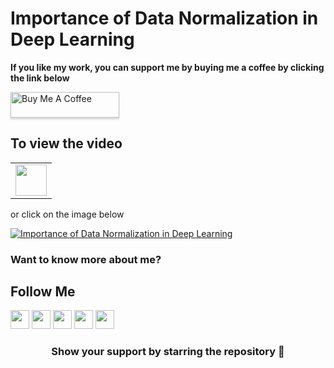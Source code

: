 # Importance of Data Normalization in Deep Learning

**If you like my work, you can support me by buying me a coffee by clicking the link below**

<a href="https://www.buymeacoffee.com/bhattbhavesh91" target="_blank"><img src="https://www.buymeacoffee.com/assets/img/custom_images/orange_img.png" alt="Buy Me A Coffee" style="height: 41px !important;width: 174px !important;box-shadow: 0px 3px 2px 0px rgba(190, 190, 190, 0.5) !important;-webkit-box-shadow: 0px 3px 2px 0px rgba(190, 190, 190, 0.5) !important;" ></a>

## To view the video

<table>
   <tr>
      <td><a href="http://www.youtube.com/watch?v=R5RxPkqXd1g" target="_blank"><img height="50" src = "https://img.shields.io/youtube/views/R5RxPkqXd1g?color=blue&label=Watch%20on%20YouTube&logo=youtube&logoColor=red&style=for-the-badge"></a></td>
   </tr>
</table>

or click on the image below

[![Importance of Data Normalization in Deep Learning](http://img.youtube.com/vi/R5RxPkqXd1g/0.jpg)](http://www.youtube.com/watch?v=R5RxPkqXd1g)


### Want to know more about me?
## Follow Me
<a href="https://twitter.com/_bhaveshbhatt" target="_blank"><img class="ai-subscribed-social-icon" src="https://bhattbhavesh91.github.io/assets/images/tw.png" width="30"></a>
<a href="https://www.youtube.com/bhaveshbhatt8791/" target="_blank"><img class="ai-subscribed-social-icon" src="https://bhattbhavesh91.github.io/assets/images/ytb.png" width="30"></a>
<a href="https://www.youtube.com/PythonTricks/" target="_blank"><img class="ai-subscribed-social-icon" src="https://bhattbhavesh91.github.io/assets/images/python_logo.png" width="30"></a>
<a href="https://github.com/bhattbhavesh91" target="_blank"><img class="ai-subscribed-social-icon" src="https://bhattbhavesh91.github.io/assets/images/gthb.png" width="30"></a>
<a href="https://www.linkedin.com/in/bhattbhavesh91/" target="_blank"><img class="ai-subscribed-social-icon" src="https://bhattbhavesh91.github.io/assets/images/lnkdn.png" width="30"></a>

<h3 align="center">Show your support by starring the repository 🙂</h3>
